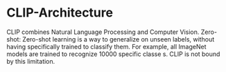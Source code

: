# CLIP-Architecture
CLIP combines Natural Language Processing and Computer Vision. Zero-shot: Zero-shot learning is a way to generalize on unseen labels, without having specifically trained to classify them. For example, all ImageNet models are trained to recognize 10000 specific classe
s. CLIP is not bound by this limitation.
